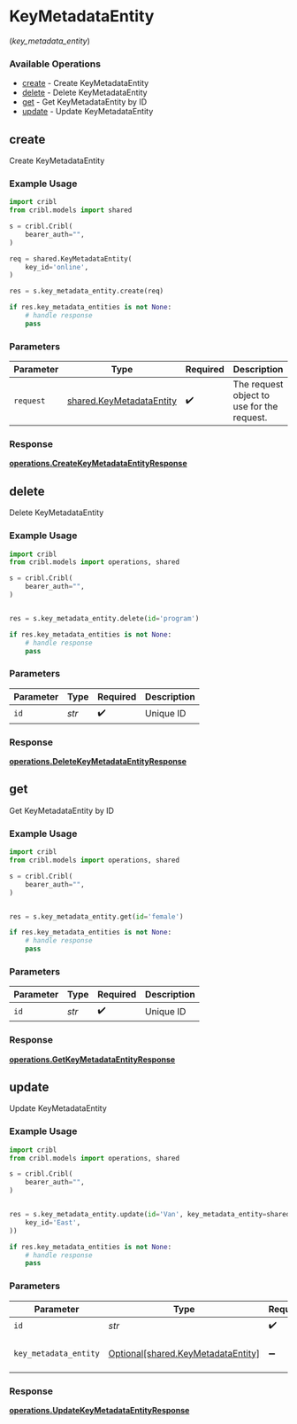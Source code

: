 # KeyMetadataEntity
(*key_metadata_entity*)

### Available Operations

* [create](#create) - Create KeyMetadataEntity
* [delete](#delete) - Delete KeyMetadataEntity
* [get](#get) - Get KeyMetadataEntity by ID
* [update](#update) - Update KeyMetadataEntity

## create

Create KeyMetadataEntity

### Example Usage

```python
import cribl
from cribl.models import shared

s = cribl.Cribl(
    bearer_auth="",
)

req = shared.KeyMetadataEntity(
    key_id='online',
)

res = s.key_metadata_entity.create(req)

if res.key_metadata_entities is not None:
    # handle response
    pass
```

### Parameters

| Parameter                                                            | Type                                                                 | Required                                                             | Description                                                          |
| -------------------------------------------------------------------- | -------------------------------------------------------------------- | -------------------------------------------------------------------- | -------------------------------------------------------------------- |
| `request`                                                            | [shared.KeyMetadataEntity](../../models/shared/keymetadataentity.md) | :heavy_check_mark:                                                   | The request object to use for the request.                           |


### Response

**[operations.CreateKeyMetadataEntityResponse](../../models/operations/createkeymetadataentityresponse.md)**


## delete

Delete KeyMetadataEntity

### Example Usage

```python
import cribl
from cribl.models import operations, shared

s = cribl.Cribl(
    bearer_auth="",
)


res = s.key_metadata_entity.delete(id='program')

if res.key_metadata_entities is not None:
    # handle response
    pass
```

### Parameters

| Parameter          | Type               | Required           | Description        |
| ------------------ | ------------------ | ------------------ | ------------------ |
| `id`               | *str*              | :heavy_check_mark: | Unique ID          |


### Response

**[operations.DeleteKeyMetadataEntityResponse](../../models/operations/deletekeymetadataentityresponse.md)**


## get

Get KeyMetadataEntity by ID

### Example Usage

```python
import cribl
from cribl.models import operations, shared

s = cribl.Cribl(
    bearer_auth="",
)


res = s.key_metadata_entity.get(id='female')

if res.key_metadata_entities is not None:
    # handle response
    pass
```

### Parameters

| Parameter          | Type               | Required           | Description        |
| ------------------ | ------------------ | ------------------ | ------------------ |
| `id`               | *str*              | :heavy_check_mark: | Unique ID          |


### Response

**[operations.GetKeyMetadataEntityResponse](../../models/operations/getkeymetadataentityresponse.md)**


## update

Update KeyMetadataEntity

### Example Usage

```python
import cribl
from cribl.models import operations, shared

s = cribl.Cribl(
    bearer_auth="",
)


res = s.key_metadata_entity.update(id='Van', key_metadata_entity=shared.KeyMetadataEntity(
    key_id='East',
))

if res.key_metadata_entities is not None:
    # handle response
    pass
```

### Parameters

| Parameter                                                                      | Type                                                                           | Required                                                                       | Description                                                                    |
| ------------------------------------------------------------------------------ | ------------------------------------------------------------------------------ | ------------------------------------------------------------------------------ | ------------------------------------------------------------------------------ |
| `id`                                                                           | *str*                                                                          | :heavy_check_mark:                                                             | Unique ID                                                                      |
| `key_metadata_entity`                                                          | [Optional[shared.KeyMetadataEntity]](../../models/shared/keymetadataentity.md) | :heavy_minus_sign:                                                             | KeyMetadataEntity object to be updated                                         |


### Response

**[operations.UpdateKeyMetadataEntityResponse](../../models/operations/updatekeymetadataentityresponse.md)**

